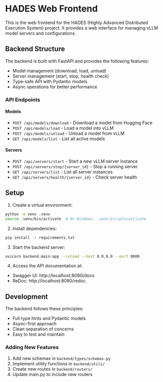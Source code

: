 # HADES Web Frontend

This is the web frontend for the HADES (Highly Advanced Distributed Execution System) project. It provides a web interface for managing vLLM model servers and configurations.

## Backend Structure

The backend is built with FastAPI and provides the following features:
- Model management (download, load, unload)
- Server management (start, stop, health check)
- Type-safe API with Pydantic models
- Async operations for better performance

### API Endpoints

#### Models
- `POST /api/models/download` - Download a model from Hugging Face
- `POST /api/models/load` - Load a model into vLLM
- `POST /api/models/unload` - Unload a model from vLLM
- `GET /api/models/list` - List all active models

#### Servers
- `POST /api/servers/start` - Start a new vLLM server instance
- `POST /api/servers/stop/{server_id}` - Stop a running server
- `GET /api/servers/list` - List all server instances
- `GET /api/servers/health/{server_id}` - Check server health

## Setup

1. Create a virtual environment:
```bash
python -m venv .venv
source .venv/bin/activate  # On Windows: .venv\Scripts\activate
```

2. Install dependencies:
```bash
pip install -r requirements.txt
```

3. Start the backend server:
```bash
uvicorn backend.main:app --reload --host 0.0.0.0 --port 8080
```

4. Access the API documentation at:
- Swagger UI: http://localhost:8080/docs
- ReDoc: http://localhost:8080/redoc

## Development

The backend follows these principles:
- Full type hints and Pydantic models
- Async-first approach
- Clean separation of concerns
- Easy to test and maintain

### Adding New Features

1. Add new schemas in `backend/types/schemas.py`
2. Implement utility functions in `backend/utils/`
3. Create new routes in `backend/routers/`
4. Update main.py to include new routers
